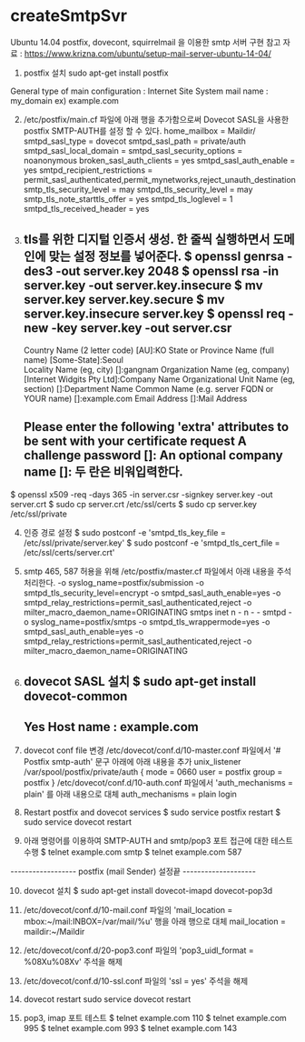 # createSmtpSvr
Ubuntu 14.04
postfix, dovecont, squirrelmail 을 이용한 smtp 서버 구현
참고 자료 : https://www.krizna.com/ubuntu/setup-mail-server-ubuntu-14-04/

1. postfix 설치
  sudo apt-get install postfix

  General type of main configuration : Internet Site
  System mail name : my_domain 
  ex) example.com


2. /etc/postfix/main.cf 파일에 아래 행을 추가함으로써 Dovecot SASL을 사용한 postfix SMTP-AUTH를 설정 할 수 있다.
  home_mailbox = Maildir/
  smtpd_sasl_type = dovecot
  smtpd_sasl_path = private/auth
  smtpd_sasl_local_domain =
  smtpd_sasl_security_options = noanonymous
  broken_sasl_auth_clients = yes
  smtpd_sasl_auth_enable = yes
  smtpd_recipient_restrictions = permit_sasl_authenticated,permit_mynetworks,reject_unauth_destination
  smtp_tls_security_level = may
  smtpd_tls_security_level = may
  smtp_tls_note_starttls_offer = yes
  smtpd_tls_loglevel = 1
  smtpd_tls_received_header = yes

3. tls를 위한 디지털 인증서 생성. 한 줄씩 실행하면서 도메인에 맞는 설정 정보를 넣어준다.
  $ openssl genrsa -des3 -out server.key 2048
  $ openssl rsa -in server.key -out server.key.insecure
  $ mv server.key server.key.secure
  $ mv server.key.insecure server.key
  $ openssl req -new -key server.key -out server.csr
    ---------------------------------------------------
    Country Name (2 letter code) [AU]:KO
    State or Province Name (full name) [Some-State]:Seoul     
    Locality Name (eg, city) []:gangnam
    Organization Name (eg, company) [Internet Widgits Pty Ltd]:Company Name
    Organizational Unit Name (eg, section) []:Department Name
    Common Name (e.g. server FQDN or YOUR name) []:example.com
    Email Address []:Mail Address

    Please enter the following 'extra' attributes
    to be sent with your certificate request
    A challenge password []:
    An optional company name []:
    두 란은 비워입력한다.
    ---------------------------------------------------
  $ openssl x509 -req -days 365 -in server.csr -signkey server.key -out server.crt
  $ sudo cp server.crt /etc/ssl/certs
  $ sudo cp server.key /etc/ssl/private

4. 인증 경로 설정
  $ sudo postconf -e 'smtpd_tls_key_file = /etc/ssl/private/server.key'
  $ sudo postconf -e 'smtpd_tls_cert_file = /etc/ssl/certs/server.crt'
  
5. smtp 465, 587 허용을 위해 /etc/postfix/master.cf 파일에서 아래 내용을 주석 처리한다.
    -o syslog_name=postfix/submission
    -o smtpd_tls_security_level=encrypt
    -o smtpd_sasl_auth_enable=yes
    -o smtpd_relay_restrictions=permit_sasl_authenticated,reject
    -o milter_macro_daemon_name=ORIGINATING
  smtps     inet  n       -       n       -       -       smtpd
    -o syslog_name=postfix/smtps
    -o smtpd_tls_wrappermode=yes
    -o smtpd_sasl_auth_enable=yes
    -o smtpd_relay_restrictions=permit_sasl_authenticated,reject
    -o milter_macro_daemon_name=ORIGINATING

6. dovecot SASL 설치
  $ sudo apt-get install dovecot-common
    -------------------------------------
    Yes
    Host name : example.com
    -------------------------------------
7. dovecot conf file 변경
  /etc/dovecot/conf.d/10-master.conf 파일에서 '# Postfix smtp-auth' 문구 아래에 아래 내용을 추가
    unix_listener /var/spool/postfix/private/auth {
    mode = 0660
    user = postfix
    group = postfix
    }
  /etc/dovecot/conf.d/10-auth.conf 파일에서 'auth_mechanisms = plain' 를 아래 내용으로 대체
    auth_mechanisms = plain login

8. Restart postfix and dovecot services
  $ sudo service postfix restart
  $ sudo service dovecot restart

9. 아래 명령어를 이용하여 SMTP-AUTH and smtp/pop3 포트 접근에 대한 테스트 수행
  $ telnet example.com smtp
  $ telnet example.com 587

------------------ postfix (mail Sender) 설정끝 --------------------

10. dovecot 설치
  $ sudo apt-get install dovecot-imapd dovecot-pop3d
  
11. /etc/dovecot/conf.d/10-mail.conf 파일의 'mail_location = mbox:~/mail:INBOX=/var/mail/%u' 행을 아래 행으로 대체
  mail_location = maildir:~/Maildir

12. /etc/dovecot/conf.d/20-pop3.conf 파일의 'pop3_uidl_format = %08Xu%08Xv' 주석을 해제

13. /etc/dovecot/conf.d/10-ssl.conf 파일의 'ssl = yes' 주석을 해제

14. dovecot restart
  sudo service dovecot restart

15. pop3, imap 포트 테스트
  $ telnet example.com 110
  $ telnet example.com 995
  $ telnet example.com 993
  $ telnet example.com 143


